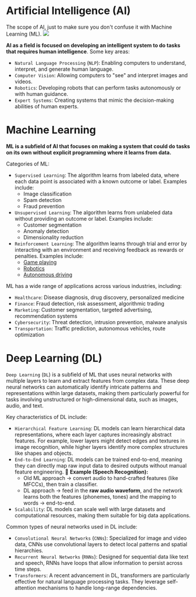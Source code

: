 # Artificial Intelligence (AI)
The scope of AI, just to make sure you don't confuse it with Machine Learning (ML).
![](Pasted%20image%2020250820104136.png)

**AI as a field is focused on developing an intelligent system to do tasks that requires human intelligence**. Some key areas:
- `Natural Language Processing` (`NLP`): Enabling computers to understand, interpret, and generate human language.
- `Computer Vision`: Allowing computers to "see" and interpret images and videos.
- `Robotics`: Developing robots that can perform tasks autonomously or with human guidance.
- `Expert Systems`: Creating systems that mimic the decision-making abilities of human experts.

# Machine Learning
**ML is a subfield of AI that focuses on making a system that could do tasks on its own without explicit programming where it learns from data.**

Categories of ML:
- `Supervised Learning`: The algorithm learns from labeled data, where each data point is associated with a known outcome or label. Examples include:
    - Image classification
    - Spam detection
    - Fraud prevention
- `Unsupervised Learning`: The algorithm learns from unlabeled data without providing an outcome or label. Examples include:
    - Customer segmentation
    - Anomaly detection
    - Dimensionality reduction
- `Reinforcement Learning`: The algorithm learns through trial and error by interacting with an environment and receiving feedback as rewards or penalties. Examples include:
    - [Game playing](https://youtu.be/DmQ4Dqxs0HI)
    - [Robotics](https://www.youtube.com/watch?v=K-wIZuAA3EY)
    - [Autonomous driving](https://www.youtube.com/watch?v=OopTOjnD3qY)

ML has a wide range of applications across various industries, including:
- `Healthcare`: Disease diagnosis, drug discovery, personalized medicine
- `Finance`: Fraud detection, risk assessment, algorithmic trading
- `Marketing`: Customer segmentation, targeted advertising, recommendation systems
- `Cybersecurity`: Threat detection, intrusion prevention, malware analysis
- `Transportation`: Traffic prediction, autonomous vehicles, route optimization
# Deep Learning (DL)
`Deep Learning` (`DL`) is a subfield of ML that uses neural networks with multiple layers to learn and extract features from complex data. These deep neural networks can automatically identify intricate patterns and representations within large datasets, making them particularly powerful for tasks involving unstructured or high-dimensional data, such as images, audio, and text.

Key characteristics of DL include:

- `Hierarchical Feature Learning`: DL models can learn hierarchical data representations, where each layer captures increasingly abstract features. For example, lower layers might detect edges and textures in image recognition, while higher layers identify more complex structures like shapes and objects.
- `End-to-End Learning`: DL models can be trained end-to-end, meaning they can directly map raw input data to desired outputs without manual feature engineering.
	📌 **Example (Speech Recognition):**
	- Old ML approach → convert audio to hand-crafted features (like MFCCs), then train a classifier.
    - DL approach → feed in the **raw audio waveform**, and the network learns both the features (phonemes, tones) and the mapping to words → end-to-end.
- `Scalability`: DL models can scale well with large datasets and computational resources, making them suitable for big data applications.

Common types of neural networks used in DL include:
- `Convolutional Neural Networks` (`CNNs`): Specialized for image and video data, CNNs use convolutional layers to detect local patterns and spatial hierarchies.
- `Recurrent Neural Networks` (`RNNs`): Designed for sequential data like text and speech, RNNs have loops that allow information to persist across time steps.
- `Transformers`: A recent advancement in DL, transformers are particularly effective for natural language processing tasks. They leverage self-attention mechanisms to handle long-range dependencies.